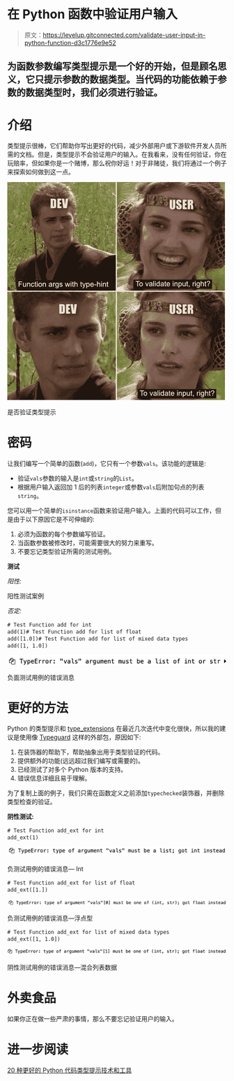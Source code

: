 # 在 Python 函数中验证用户输入

> 原文：<https://levelup.gitconnected.com/validate-user-input-in-python-function-d3c1776e9e52>

## 为函数参数编写类型提示是一个好的开始，但是顾名思义，它只提示参数的数据类型。当代码的功能依赖于参数的数据类型时，我们必须进行验证。

# 介绍

类型提示很棒，它们帮助你写出更好的代码，减少外部用户或下游软件开发人员所需的文档。但是，类型提示不会验证用户的输入。在我看来，没有任何验证，你在玩赔率，但如果你是一个赌博，那么祝你好运！对于非赌徒，我们将通过一个例子来探索如何做到这一点。

![](img/6af23e3112cf87f63601a3fb21f47843.png)

是否验证类型提示

# 密码

让我们编写一个简单的函数(`add`)，它只有一个参数`vals`。该功能的逻辑是:

*   验证`vals`参数的输入是`int`或`string`的`List`。
*   根据用户输入返回加 1 后的列表`integer`或参数`vals`后附加句点的列表`string`。

您可以用一个简单的`isinstance`函数来验证用户输入。上面的代码可以工作，但是由于以下原因它是不可伸缩的:

1.  必须为函数的每个参数编写验证。
2.  当函数参数被修改时，可能需要很大的努力来重写。
3.  不要忘记类型验证所需的测试用例。

**测试**

*阳性:*

阳性测试案例

*否定:*

```
# Test Function add for int
add(1)# Test Function add for list of float
add([1.0])# Test Function add for list of mixed data types
add([1, 1.0])
```

![](img/491f538f90690cf4ed8f680ea2f4bd90.png)

负面测试用例的错误消息

# 更好的方法

Python 的类型提示和 [type_extensions](https://github.com/python/typing/tree/master/typing_extensions) 在最近几次迭代中变化很快，所以我的建议是使用像 [Typeguard](https://pypi.org/project/typeguard/) 这样的外部包，原因如下:

1.  在装饰器的帮助下，帮助抽象出用于类型验证的代码。
2.  提供额外的功能(远远超过我们编写或需要的)。
3.  已经测试了对多个 Python 版本的支持。
4.  错误信息详细且易于理解。

为了复制上面的例子，我们只需在函数定义之前添加`typechecked`装饰器，并删除类型检查的验证。

**阴性测试:**

```
# Test Function add_ext for int
add_ext(1)
```

![](img/22d4a08f9bdcdc3843a7bb44c5f10a9a.png)

负测试用例的错误消息— Int

```
# Test Function add_ext for list of float
add_ext([1.])
```

![](img/b4b3c4ff23a497946af2363206b0ac7f.png)

负测试用例的错误消息—浮点型

```
# Test Function add_ext for list of mixed data types
add_ext([1, 1.0])
```

![](img/b69dd7e62dfa23457f1aca585c08a3ed.png)

阴性测试用例的错误消息—混合列表数据

# 外卖食品

如果你正在做一些严肃的事情，那么不要忘记验证用户的输入。

# 进一步阅读

[20 种更好的 Python 代码类型提示技术和工具](https://betterprogramming.pub/twenty-type-hinting-techniques-and-tools-for-better-python-code-e877e0b0c679)